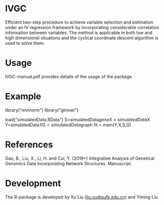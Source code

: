 # IVGC
Efficient two-step procedure to achieve variable selection and estimation under an IV regression framework by incorporating considerable correlation information between variables. The method is applicable in both low and high dimensional situations and the cyclical coordinate descent algorithm is used to solve them.

# Usage
IVGC-manual.pdf provides details of the usage of the package.
# Example
 library("mvtnorm")
 library("glmnet")

 load("simulatedData.RData")
 S=simulatedData$gene
 X=simulatedData$X
 Y=simulatedData$Y
 G=simulatedData$graph
 fit = main(Y,X,S,G)
 
 # References
Gao, B., Liu, X., Li, H. and Cui, Y. (2019+) Integrative Analysis of Genetical Genomics Data Incorporating Network Structures. Manuscript.

# Development
The R-package is developed by Xu Liu (liu.xu@sufe.edu.cn) and Yiming Liu.
